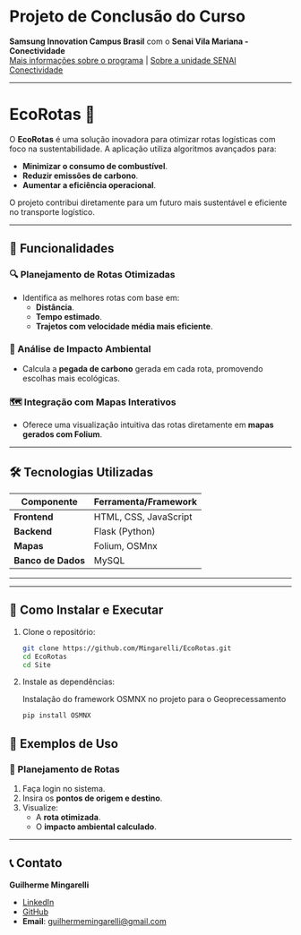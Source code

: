 # Projeto de Conclusão do Curso  
**Samsung Innovation Campus Brasil** com o **Senai Vila Mariana - Conectividade**  
[Mais informações sobre o programa](https://csr.samsung.com/pt/programViewSic.do) | [Sobre a unidade SENAI Conectividade](https://sp.senai.br/unidade/conectividade/)  

---

# EcoRotas 🌱  

O **EcoRotas** é uma solução inovadora para otimizar rotas logísticas com foco na sustentabilidade. A aplicação utiliza algoritmos avançados para:  
- **Minimizar o consumo de combustível**.  
- **Reduzir emissões de carbono**.  
- **Aumentar a eficiência operacional**.  

O projeto contribui diretamente para um futuro mais sustentável e eficiente no transporte logístico.  

---

## 🚀 Funcionalidades  

### 🔍 Planejamento de Rotas Otimizadas  
- Identifica as melhores rotas com base em:  
  - **Distância**.  
  - **Tempo estimado**.  
  - **Trajetos com velocidade média mais eficiente**.  

### 🌱 Análise de Impacto Ambiental  
- Calcula a **pegada de carbono** gerada em cada rota, promovendo escolhas mais ecológicas.  

### 🗺️ Integração com Mapas Interativos  
- Oferece uma visualização intuitiva das rotas diretamente em **mapas gerados com Folium**.  

---

## 🛠️ Tecnologias Utilizadas  

| Componente        | Ferramenta/Framework       |  
|-------------------|---------------------------|  
| **Frontend**      | HTML, CSS, JavaScript     |  
| **Backend**       | Flask (Python)            |  
| **Mapas**         | Folium, OSMnx             |  
| **Banco de Dados**| MySQL                     |  

---

---

## 🧰 Como Instalar e Executar

1. Clone o repositório:
   ```bash
   git clone https://github.com/Mingarelli/EcoRotas.git
   cd EcoRotas
   cd Site
   ```
2. Instale as dependências:

   Instalação do framework OSMNX no projeto para o Geoprecessamento
   ```bash
   pip install OSMNX
   ```
   

## 🌟 Exemplos de Uso

### 🚗 Planejamento de Rotas  
1. Faça login no sistema.  
2. Insira os **pontos de origem e destino**.  
3. Visualize:  
   - A **rota otimizada**.  
   - O **impacto ambiental calculado**.
  
---

## 📞 Contato  

**Guilherme Mingarelli**  
- [LinkedIn](https://www.linkedin.com/in/guilherme-santiago-mingarelli-30b67395/)  
- [GitHub](https://github.com/Mingarelli)  
- **Email**: [guilhermemingarelli@gmail.com](mailto:guilhermemingarelli@gmail.com)  
